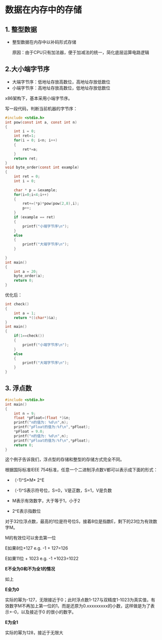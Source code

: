 # 数据在内存中的存储

## 1. 整型数据

- 整型数据在内存中以补码形式存储

  原因：由于CPU只有加法器，便于加减法的统一，简化底层运算电路逻辑

## 2.大小端字节序

- 大端字节序：低地址存放高数位，高地址存放低数位
- 小端字节序：高地址存放高数位，低地址存放低数位

x86架构下，基本采用小端字节序。

写一段代码，判断当前机器的字节序：

```c
#include <stdio.h>
int pow(const int a, const int n)
{
    int i = 0;
    int ret=1;
    for(i = 0; i<n; i++)
    {
        ret*=a;
    }
    return ret;
}
void byte_order(const int example)
{
    int ret = 0;
    int i = 0;
   
    char * p = &example;
    for(i=0;i<4;i++)
    {
        ret+=(*p)*pow(pow(2,8),i);
        p++;
    }
    if (example == ret)
    {
        printf("小端字节序\n");
    }
    else
    {
        printf("大端字节序\n");
    }
    
}
int main()
{
    int a = 20;
    byte_order(a);
    return 0;
}
```

优化后：

```c
int check()
{
    int a = 1;
    return *((char*)&a);
}
int main()
{
    if(1==check())
    {
        printf("小端字节序\n");
    }
    else
    {
        printf("大端字节序\n");
    }
}
```

## 3. 浮点数

```c
#include <stdio.h>
int main()
{
    int n = 9;
    float *pFloat=(float *)&n;
    printf("n的值为: %d\n",n);
    printf("pFloat的值为:%f\n",*pFloat);
    *pFloat = 9.0;
    printf("n的值为: %d\n",n);
    printf("pFloat的值为:%f\n",*pFloat);
    return 0;
}
```

这个例子告诉我们，浮点型的存储和整型的存储方式完全不同。

根据国际标准IEEE 754标准，任意一个二进制浮点数V都可以表示成下面的形式：

- （-1)^S\*M\* 2^E

- （-1)^S表示符号位，S=0，V是正数，S=1，V是负数

-   M表示有效数字，大于等于1，小于2

-   2^E表示指数位

  对于32位浮点数，最高的1位是符号位S，接着8位是指数E，剩下的23位为有效数字M。

  M的有效位可以舍去第一位

  E如果8位+127  e.g. -1 + 127=126

  E如果11位 + 1023  e.g. -1 +1023=1022

**E不全为0和不为全1的情况**

如上

**E全为0**

实际的幂为-127，无限接近于0；此时浮点数1-127与双精度1-1023为真实值，有效数字M不再加上第一位的1，而是还原为0.xxxxxxxxx的小数，这样做是为了表示+-0，以及接近于0 的很小的数字。

**E为全1**

实际的幂为128，接近于无限大